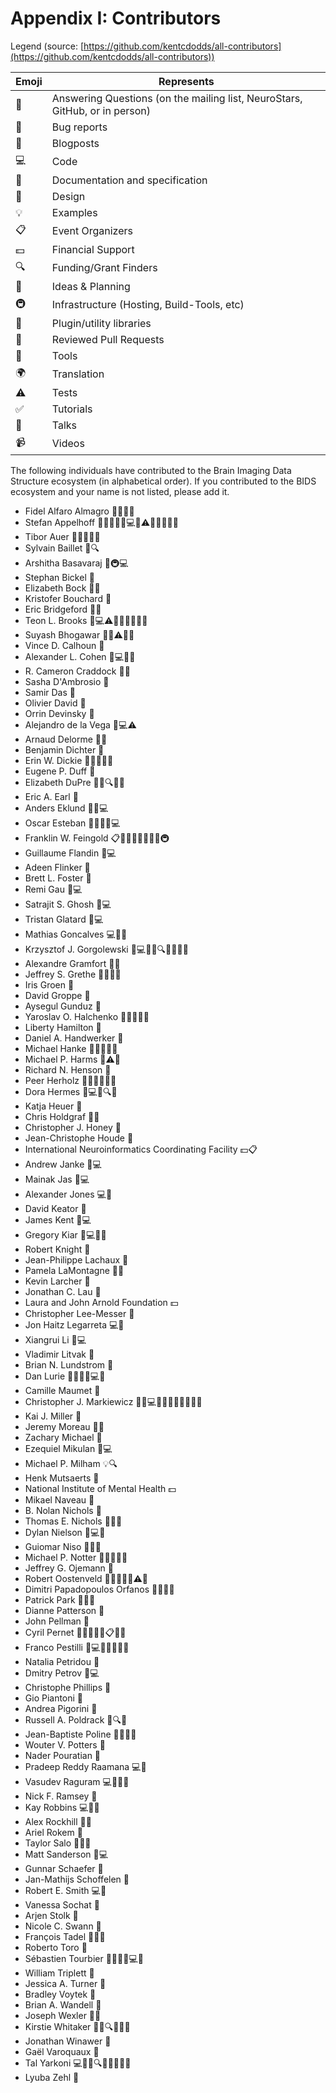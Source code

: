 # Appendix I: Contributors

Legend (source:
[https://github.com/kentcdodds/all-contributors](https://github.com/kentcdodds/all-contributors))

| Emoji | Represents                                                                  |
|---------------|-----------------------------------------------------------------------------------------|
| 💬    | Answering Questions (on the mailing list, NeuroStars, GitHub, or in person) |
| 🐛    | Bug reports                                                                 |
| 📝    | Blogposts                                                                   |
| 💻    | Code                                                                        |
| 📖    | Documentation and specification                                             |
| 🎨    | Design                                                                      |
| 💡    | Examples                                                                    |
| 📋    | Event Organizers                                                            |
| 💵    | Financial Support                                                           |
| 🔍    | Funding/Grant Finders                                                       |
| 🤔    | Ideas & Planning                                                            |
| 🚇    | Infrastructure (Hosting, Build-Tools, etc)                                  |
| 🔌    | Plugin/utility libraries                                                    |
| 👀    | Reviewed Pull Requests                                                      |
| 🔧    | Tools                                                                       |
| 🌍    | Translation                                                                 |
| ⚠️    | Tests                                                                       |
| ✅     | Tutorials                                                                   |
| 📢    | Talks                                                                       |
| 📹    | Videos                                                                      |

The following individuals have contributed to the Brain Imaging Data Structure
ecosystem (in alphabetical order). If you contributed to the BIDS ecosystem and
your name is not listed, please add it.

-   Fidel Alfaro Almagro 💬📖💡🔌
-   Stefan Appelhoff 📖💬🤔🐛💡💻👀⚠️📢✅🔧🔌📝
-   Tibor Auer 💬📖💡🔧📢
-   Sylvain Baillet 📖🔍
-   Arshitha Basavaraj 📖🚇💻
-   Stephan Bickel 📖
-   Elizabeth Bock 📖💡
-   Kristofer Bouchard 📖
-   Eric Bridgeford 📖🔧
-   Teon L. Brooks 📖💻⚠️💬👀🤔🔧🐛📢
-   Suyash Bhogawar 📖💡⚠️🔧💬
-   Vince D. Calhoun 📖
-   Alexander L. Cohen 🐛💻📖💬
-   R. Cameron Craddock 📖📢
-   Sasha D'Ambrosio 📖
-   Samir Das 📖
-   Olivier David 📖
-   Orrin Devinsky 📖
-   Alejandro de la Vega 🐛💻⚠️
-   Arnaud Delorme 📖💡
-   Benjamin Dichter 📖
-   Erin W. Dickie 📖🤔👀📢💬
-   Eugene P. Duff 📖
-   Elizabeth DuPre 📖💡🔍🤔💬
-   Eric A. Earl 🤔
-   Anders Eklund 📖📢💻
-   Oscar Esteban 📖🔧🤔💬💻
-   Franklin W. Feingold 📋📝✅💬🤔🎨📢👀🚇
-   Guillaume Flandin 📖💻
-   Adeen Flinker 📖
-   Brett L. Foster 📖
-   Remi Gau 📖💻
-   Satrajit S. Ghosh 📖💻
-   Tristan Glatard 📖💻
-   Mathias Goncalves 💻🔧📢
-   Krzysztof J. Gorgolewski 📖💻💬🤔🔍📢📝💡🔌
-   Alexandre Gramfort 📖💡
-   Jeffrey S. Grethe 💬🐛✅📢
-   Iris Groen 📖
-   David Groppe 📖
-   Aysegul Gunduz 📖
-   Yaroslav O. Halchenko 📖📢🔧💬🐛
-   Liberty Hamilton 📖
-   Daniel A. Handwerker 📖
-   Michael Hanke 📖🤔🔧🐛📢
-   Michael P. Harms 📖⚠️🔧
-   Richard N. Henson 📖
-   Peer Herholz 💬📖👀🔧✅📢
-   Dora Hermes 📖💻✅🔍🤔
-   Katja Heuer 🔧
-   Chris Holdgraf 📖🤔
-   Christopher J. Honey 📖
-   Jean-Christophe Houde 📖
-   International Neuroinformatics Coordinating Facility 💵📋
-   Andrew Janke 📖💻
-   Mainak Jas 📖💻
-   Alexander Jones 💻🐛
-   David Keator 📖
-   James Kent 💬💻
-   Gregory Kiar 📖💻🎨🔧
-   Robert Knight 📖
-   Jean-Philippe Lachaux 📖
-   Pamela LaMontagne 📖💡
-   Kevin Larcher 💬
-   Jonathan C. Lau 📖
-   Laura and John Arnold Foundation 💵
-   Christopher Lee-Messer 📖
-   Jon Haitz Legarreta 💻📖
-   Xiangrui Li 📖💻
-   Vladimir Litvak 📖
-   Brian N. Lundstrom 📖
-   Dan Lurie 🤔📖🔧🔌💻💬
-   Camille Maumet 📖
-   Christopher J. Markiewicz 💬🐛💻📖🎨💡🤔🔌👀🔧📢
-   Kai J. Miller 📖
-   Jeremy Moreau 📖💡
-   Zachary Michael 📖
-   Ezequiel Mikulan 📖💻
-   Michael P. Milham 💡🔍
-   Henk Mutsaerts 📖
-   National Institute of Mental Health 💵
-   Mikael Naveau 🐛
-   B. Nolan Nichols 📖
-   Thomas E. Nichols 📖📢🔧
-   Dylan Nielson 📖💻🔧
-   Guiomar Niso 📖💡📢
-   Michael P. Notter 💬📝✅📢📖
-   Jeffrey G. Ojemann 📖
-   Robert Oostenveld 📖🔧📢💡✅⚠️🤔
-   Dimitri Papadopoulos Orfanos 📖💡🤔💬
-   Patrick Park 📖💡💬
-   Dianne Patterson 📖
-   John Pellman 📖
-   Cyril Pernet 💬📝📖🎨💡📋🤔📢
-   Franco Pestilli 📖💻🎨💡🤔👀🔧
-   Natalia Petridou 📖
-   Dmitry Petrov 📖💻
-   Christophe Phillips 📖
-   Gio Piantoni 📖
-   Andrea Pigorini 📖
-   Russell A. Poldrack 📖🔍📢
-   Jean-Baptiste Poline 📖📢🤔🎨
-   Wouter V. Potters 📖
-   Nader Pouratian 📖
-   Pradeep Reddy Raamana 💻🔧
-   Vasudev Raguram 💻🎨📖🔧
-   Nick F. Ramsey 📖
-   Kay Robbins 💻📖🐛
-   Alex Rockhill 📖🔧
-   Ariel Rokem 📖
-   Taylor Salo 💬📖🔌
-   Matt Sanderson 📖💻
-   Gunnar Schaefer 📖
-   Jan-Mathijs Schoffelen 📖
-   Robert E. Smith 💻📖
-   Vanessa Sochat 📖
-   Arjen Stolk 📖
-   Nicole C. Swann 📖
-   François Tadel 📖🔌💡
-   Roberto Toro 🔧
-   Sébastien Tourbier 🤔👀📢🐛💻📖
-   William Triplett 📖
-   Jessica A. Turner 📖
-   Bradley Voytek 📖
-   Brian A. Wandell 📖
-   Joseph Wexler 📖💡
-   Kirstie Whitaker 📖💡🔍🤔📢💬
-   Jonathan Winawer 📖
-   Gaël Varoquaux 📖
-   Tal Yarkoni 💻📖🤔🔍🔌👀📢🐛🎨
-   Lyuba Zehl 📖
